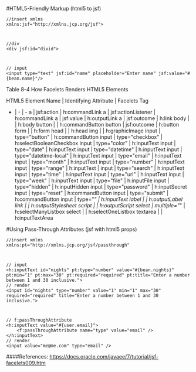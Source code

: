 #HTML5-Friendly Markup (html5 to jsf)

	//insert xmlns
	xmlns:jsf="http://xmlns.jcp.org/jsf">
#
	//div
	<div jsf:id="divid">
#
	// input
	<input type="text" jsf:id="name" placeholder="Enter name" jsf:value="#{bean.name}"/>

Table 8-4 How Facelets Renders HTML5 Elements

HTML5 Element Name | Identifying Attribute | Facelets Tag
 - | - | - 
a | jsf:action | h:commandLink
a | jsf:actionListener | h:commandLink
a | jsf:value | h:outputLink
a | jsf:outcome | h:link
body |  | h:body
button |  | h:commandButton
button | jsf:outcome | h:button
form |  | h:form
head |  | h:head
img |  | h:graphicImage
input | type="button" | h:commandButton
input | type="checkbox" | h:selectBooleanCheckbox
input | type="color" | h:inputText
input | type="date" | h:inputText
input | type="datetime" | h:inputText
input | type="datetime-local" | h:inputText
input | type="email" | h:inputText
input | type="month" | h:inputText
input | type="number" | h:inputText
input | type="range" | h:inputText | 
input | type="search" | h:inputText
input | type="time" | h:inputText
input | type="url" | h:inputText
input | type="week" | h:inputText
input | type="file" | h:inputFile
input | type="hidden" | h:inputHidden
input | type="password" | h:inputSecret
input | type="reset" | h:commandButton
input | type="submit" | h:commandButton
input | type="*" | h:inputText
label |  | h:outputLabel
link |  | h:outputStylesheet
script |  | h:outputScript
select | multiple="*" | h:selectManyListbox
select |  | h:selectOneListbox
textarea |  | h:inputTextArea

#Using Pass-Through Attributes (jsf with html5 props)

	//insert xmlns
	xmlns:pt="http://xmlns.jcp.org/jsf/passthrough"
#
	// input
	<h:inputText id="nights" pt:type="number" value="#{bean.nights}" pt:min="1" pt:max="30" pt:required="required" pt:title="Enter a number between 1 and 30 inclusive.">
	// render
	<input id="nights" type="number" value="1" min="1" max="30" required="required" title="Enter a number between 1 and 30 inclusive.">
#
	// f:passThroughAttribute
	<h:inputText value="#{user.email}">
		<f:passThroughAttribute name="type" value="email" />
	</h:inputText>
	// render
	<input value="me@me.com" type="email" />

####References:
https://docs.oracle.com/javaee/7/tutorial/jsf-facelets009.htm
